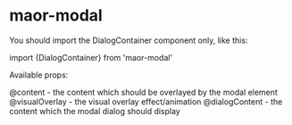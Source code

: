 # maor-modal

You should import the DialogContainer component only, like this:

import {DialogContainer} from 'maor-modal' 

Available props:

@content - the content which should be overlayed by the modal element
@visualOverlay - the visual overlay effect/animation
@dialogContent - the content which the modal dialog should display
